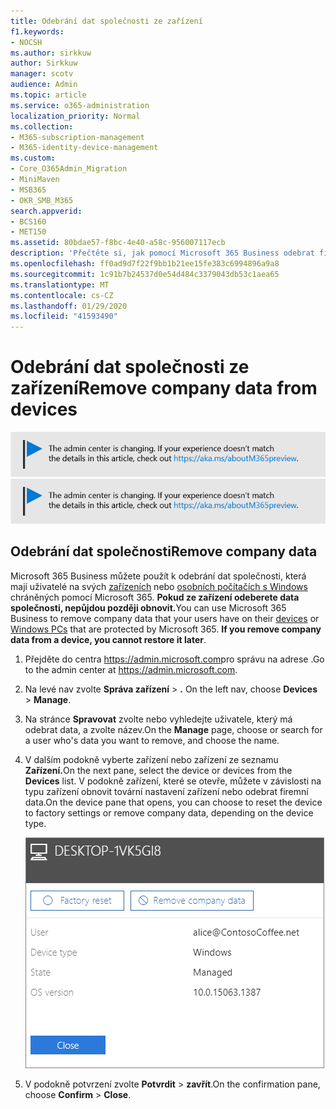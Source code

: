 ```yaml
---
title: Odebrání dat společnosti ze zařízení
f1.keywords:
- NOCSH
ms.author: sirkkuw
author: Sirkkuw
manager: scotv
audience: Admin
ms.topic: article
ms.service: o365-administration
localization_priority: Normal
ms.collection:
- M365-subscription-management
- M365-identity-device-management
ms.custom:
- Core_O365Admin_Migration
- MiniMaven
- MSB365
- OKR_SMB_M365
search.appverid:
- BCS160
- MET150
ms.assetid: 80bdae57-f8bc-4e40-a58c-956007117ecb
description: 'Přečtěte si, jak pomocí Microsoft 365 Business odebrat firemní data z uživatelských zařízení nebo počítačů se systémem Windows. '
ms.openlocfilehash: ff0ad9d7f22f9bb1b21ee15fe383c6994896a9a8
ms.sourcegitcommit: 1c91b7b24537d0e54d484c3379043db53c1aea65
ms.translationtype: MT
ms.contentlocale: cs-CZ
ms.lasthandoff: 01/29/2020
ms.locfileid: "41593490"
---
```

# <a name="remove-company-data-from-devices"></a><span data-ttu-id="4482b-103">Odebrání dat společnosti ze zařízení</span><span class="sxs-lookup"><span data-stu-id="4482b-103">Remove company data from devices</span></span>

<span data-ttu-id="4482b-104">[![Popis s informacemi o tom, jak se mění centrum pro správu. Další podrobnosti najdete na aka.ms/aboutM365preview.](media/m365admincenterchanging.png)](https://docs.microsoft.com/office365/admin/microsoft-365-admin-center-preview)</span><span class="sxs-lookup"><span data-stu-id="4482b-104">[![Label to let you know the admin center is changing and you can find more details at aka.ms/aboutM365preview.](media/m365admincenterchanging.png)](https://docs.microsoft.com/office365/admin/microsoft-365-admin-center-preview)</span></span>

## <a name="remove-company-data"></a><span data-ttu-id="4482b-105">Odebrání dat společnosti</span><span class="sxs-lookup"><span data-stu-id="4482b-105">Remove company data</span></span>

<span data-ttu-id="4482b-p101">Microsoft 365 Business můžete použít k odebrání dat společnosti, která mají uživatelé na svých [zařízeních](app-protection-settings-for-android-and-ios.md) nebo [osobních počítačích s Windows](protection-settings-for-windows-10-devices.md) chráněných pomocí Microsoft 365. **Pokud ze zařízení odeberete data společnosti, nepůjdou později obnovit.**</span><span class="sxs-lookup"><span data-stu-id="4482b-p101">You can use Microsoft 365 Business to remove company data that your users have on their [devices](app-protection-settings-for-android-and-ios.md) or [Windows PCs](protection-settings-for-windows-10-devices.md) that are protected by Microsoft 365. **If you remove company data from a device, you cannot restore it later**.</span></span> 
  
1. <span data-ttu-id="4482b-108">Přejděte do centra <a href="https://go.microsoft.com/fwlink/p/?linkid=837890" target="_blank">https://admin.microsoft.com</a>pro správu na adrese .</span><span class="sxs-lookup"><span data-stu-id="4482b-108">Go to the admin center at <a href="https://go.microsoft.com/fwlink/p/?linkid=837890" target="_blank">https://admin.microsoft.com</a>.</span></span>
    
2. <span data-ttu-id="4482b-109">Na levé nav zvolte **Správa zařízení** \> **.**  </span><span class="sxs-lookup"><span data-stu-id="4482b-109">On the left nav, choose **Devices**  \> **Manage**.</span></span>
  
3. <span data-ttu-id="4482b-110">Na stránce **Spravovat** zvolte nebo vyhledejte uživatele, který má odebrat data, a zvolte název.</span><span class="sxs-lookup"><span data-stu-id="4482b-110">On the **Manage** page, choose or search for a user who's data you want to remove, and choose the name.</span></span> 
    
4. <span data-ttu-id="4482b-111">V dalším podokně vyberte zařízení nebo zařízení ze seznamu **Zařízení.**</span><span class="sxs-lookup"><span data-stu-id="4482b-111">On the next pane, select the device or devices from the **Devices** list.</span></span> <span data-ttu-id="4482b-112">V podokně zařízení, které se otevře, můžete v závislosti na typu zařízení obnovit tovární nastavení zařízení nebo odebrat firemní data.</span><span class="sxs-lookup"><span data-stu-id="4482b-112">On the device pane that opens, you can choose to reset the device to factory settings or remove company data, depending on the device type.</span></span> 
    
    ![V podokně odebrat data společnosti vyberte zařízení, ze kterého chcete data odebrat.](media/resetorremove.png)
  
5. <span data-ttu-id="4482b-114">V podokně potvrzení zvolte **Potvrdit** \> **zavřít**.</span><span class="sxs-lookup"><span data-stu-id="4482b-114">On the confirmation pane, choose **Confirm** \> **Close**.</span></span>
    


